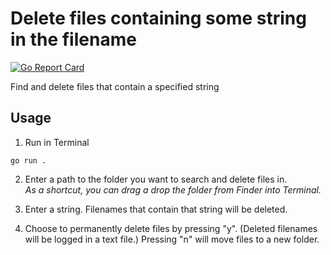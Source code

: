 # Delete files containing some string in the filename

[![Go Report Card](https://goreportcard.com/badge/github.com/andrei-k/delete-files-by-name)](https://goreportcard.com/report/github.com/andrei-k/delete-files-by-name)

Find and delete files that contain a specified string


## Usage

1. Run in Terminal

```
go run .
```

2. Enter a path to the folder you want to search and delete files in.  
*As a shortcut, you can drag a drop the folder from Finder into Terminal.*  

3. Enter a string. Filenames that contain that string will be deleted.

4. Choose to permanently delete files by pressing "y". (Deleted filenames will be logged in a text file.) Pressing "n" will move files to a new folder.

